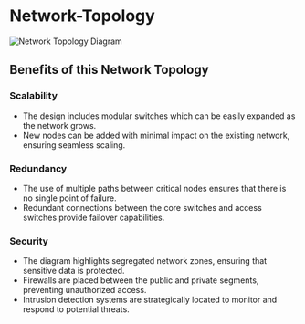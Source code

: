 # Network-Topology
![Network Topology Diagram](Network_topology_drawio.png)


## Benefits of this Network Topology

### Scalability
- The design includes modular switches which can be easily expanded as the network grows.
- New nodes can be added with minimal impact on the existing network, ensuring seamless scaling.

### Redundancy
- The use of multiple paths between critical nodes ensures that there is no single point of failure.
- Redundant connections between the core switches and access switches provide failover capabilities.

### Security
- The diagram highlights segregated network zones, ensuring that sensitive data is protected.
- Firewalls are placed between the public and private segments, preventing unauthorized access.
- Intrusion detection systems are strategically located to monitor and respond to potential threats.
